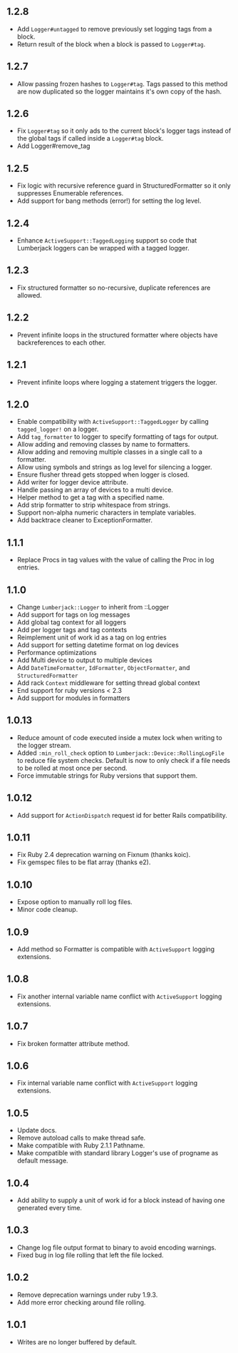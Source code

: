 ## 1.2.8

* Add `Logger#untagged` to remove previously set logging tags from a block.
* Return result of the block when a block is passed to `Logger#tag`.

## 1.2.7

* Allow passing frozen hashes to `Logger#tag`. Tags passed to this method are now duplicated so the logger maintains it's own copy of the hash.

## 1.2.6

* Fix `Logger#tag` so it only ads to the current block's logger tags instead of the global tags if called inside a `Logger#tag` block.
* Add Logger#remove_tag

## 1.2.5

* Fix logic with recursive reference guard in StructuredFormatter so it only suppresses Enumerable references.
* Add support for bang methods (error!) for setting the log level.

## 1.2.4

* Enhance `ActiveSupport::TaggedLogging` support so code that Lumberjack loggers can be wrapped with a tagged logger.

## 1.2.3

* Fix structured formatter so no-recursive, duplicate references are allowed.

## 1.2.2

* Prevent infinite loops in the structured formatter where objects have backreferences to each other.

## 1.2.1

* Prevent infinite loops where logging a statement triggers the logger.

## 1.2.0

* Enable compatibility with `ActiveSupport::TaggedLogger` by calling `tagged_logger!` on a logger.
* Add `tag_formatter` to logger to specify formatting of tags for output.
* Allow adding and removing classes by name to formatters.
* Allow adding and removing multiple classes in a single call to a formatter.
* Allow using symbols and strings as log level for silencing a logger.
* Ensure flusher thread gets stopped when logger is closed.
* Add writer for logger device attribute.
* Handle passing an array of devices to a multi device.
* Helper method to get a tag with a specified name.
* Add strip formatter to strip whitespace from strings.
* Support non-alpha numeric characters in template variables.
* Add backtrace cleaner to ExceptionFormatter.

## 1.1.1

* Replace Procs in tag values with the value of calling the Proc in log entries.

## 1.1.0

* Change `Lumberjack::Logger` to inherit from ::Logger
* Add support for tags on log messages
* Add global tag context for all loggers
* Add per logger tags and tag contexts
* Reimplement unit of work id as a tag on log entries
* Add support for setting datetime format on log devices
* Performance optimizations
* Add Multi device to output to multiple devices
* Add `DateTimeFormatter`, `IdFormatter`, `ObjectFormatter`, and `StructuredFormatter`
* Add rack `Context` middleware for setting thread global context
* End support for ruby versions < 2.3
* Add support for modules in formatters

## 1.0.13

* Reduce amount of code executed inside a mutex lock when writing to the logger stream.
* Added `:min_roll_check` option to `Lumberjack::Device::RollingLogFile` to reduce file system checks. Default is now to only check if a file needs to be rolled at most once per second.
* Force immutable strings for Ruby versions that support them.

## 1.0.12

* Add support for `ActionDispatch` request id for better Rails compatibility.

## 1.0.11

* Fix Ruby 2.4 deprecation warning on Fixnum (thanks koic).
* Fix gemspec files to be flat array (thanks e2).

## 1.0.10

* Expose option to manually roll log files.
* Minor code cleanup.

## 1.0.9

* Add method so Formatter is compatible with `ActiveSupport` logging extensions.

## 1.0.8

* Fix another internal variable name conflict with `ActiveSupport` logging extensions.

## 1.0.7

* Fix broken formatter attribute method.

## 1.0.6

* Fix internal variable name conflict with `ActiveSupport` logging extensions.

## 1.0.5

* Update docs.
* Remove autoload calls to make thread safe.
* Make compatible with Ruby 2.1.1 Pathname.
* Make compatible with standard library Logger's use of progname as default message.

## 1.0.4

* Add ability to supply a unit of work id for a block instead of having one generated every time.

## 1.0.3

* Change log file output format to binary to avoid encoding warnings.
* Fixed bug in log file rolling that left the file locked.

## 1.0.2

* Remove deprecation warnings under ruby 1.9.3.
* Add more error checking around file rolling.

## 1.0.1

* Writes are no longer buffered by default.
